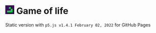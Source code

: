 <img alt="Glider icon" src="./favicon.png" style="width: 28px; height: 28px;"> Game of life
===================================

Static version with `p5.js v1.4.1 February 02, 2022` for GitHub Pages
